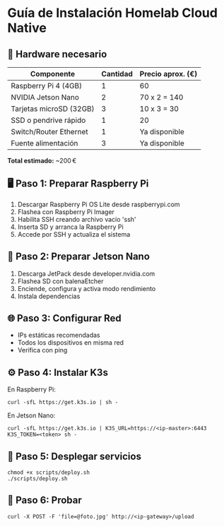 
# Guía de Instalación Homelab Cloud Native

## 🧰 Hardware necesario

| Componente             | Cantidad | Precio aprox. (€) |
|------------------------|----------|-------------------|
| Raspberry Pi 4 (4GB)   | 1        | 60                |
| NVIDIA Jetson Nano     | 2        | 70 x 2 = 140      |
| Tarjetas microSD (32GB)| 3        | 10 x 3 = 30       |
| SSD o pendrive rápido  | 1        | 20                |
| Switch/Router Ethernet | 1        | Ya disponible     |
| Fuente alimentación    | 3        | Ya disponible     |

**Total estimado:** ~200 €

## 🖥️ Paso 1: Preparar Raspberry Pi

1. Descargar Raspberry Pi OS Lite desde raspberrypi.com
2. Flashea con Raspberry Pi Imager
3. Habilita SSH creando archivo vacío 'ssh'
4. Inserta SD y arranca la Raspberry Pi
5. Accede por SSH y actualiza el sistema

## 🧠 Paso 2: Preparar Jetson Nano

1. Descarga JetPack desde developer.nvidia.com
2. Flashea SD con balenaEtcher
3. Enciende, configura y activa modo rendimiento
4. Instala dependencias

## 🌐 Paso 3: Configurar Red

- IPs estáticas recomendadas
- Todos los dispositivos en misma red
- Verifica con ping

## ⚙️ Paso 4: Instalar K3s

En Raspberry Pi:
```
curl -sfL https://get.k3s.io | sh -
```

En Jetson Nano:
```
curl -sfL https://get.k3s.io | K3S_URL=https://<ip-master>:6443 K3S_TOKEN=<token> sh -
```

## 🚀 Paso 5: Desplegar servicios

```
chmod +x scripts/deploy.sh
./scripts/deploy.sh
```

## 🧪 Paso 6: Probar

```
curl -X POST -F 'file=@foto.jpg' http://<ip-gateway>/upload
```
